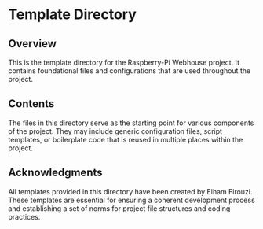 # Template Directory

## Overview

This is the template directory for the Raspberry-Pi Webhouse project. It contains foundational files and configurations that are used throughout the project.

## Contents

The files in this directory serve as the starting point for various components of the project. They may include generic configuration files, script templates, or boilerplate code that is reused in multiple places within the project.

## Acknowledgments

All templates provided in this directory have been created by Elham Firouzi. These templates are essential for ensuring a coherent development process and establishing a set of norms for project file structures and coding practices.
